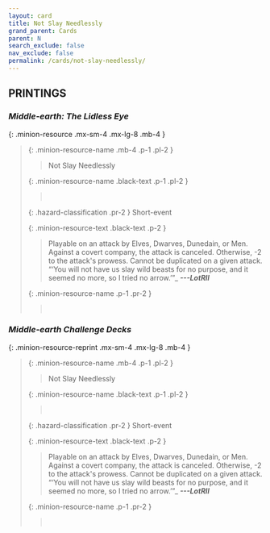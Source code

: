 ```yaml
---
layout: card
title: Not Slay Needlessly
grand_parent: Cards
parent: N
search_exclude: false
nav_exclude: false
permalink: /cards/not-slay-needlessly/
---
```


## PRINTINGS


### _Middle-earth: The Lidless Eye_

{: .minion-resource .mx-sm-4 .mx-lg-8 .mb-4 }
> {: .minion-resource-name .mb-4 .p-1 .pl-2 }
> > <div class="hazard-mp"></div>
> > <div class="card-name">Not Slay Needlessly</div>
>
> {: .minion-resource-name .black-text .p-1 .pl-2 }
> > &nbsp;
>
> {: .hazard-classification .pr-2 }
> Short-event
>
> {: .minion-resource-text .black-text .p-2 }
> > Playable on an attack by Elves, Dwarves, Dunedain, or Men. Against a covert company, the attack is canceled. Otherwise, -2 to the attack's prowess. Cannot be duplicated on a given attack.   “‘You will not have us slay wild beasts for no purpose, and it seemed no more, so I tried no arrow.’”_ ***---&NoBreak;LotRII*** 
> 
> {: .minion-resource-name .p-1 .pr-2 }
> > <div class="card-shield"></div>
> > <div class="card-corruption-white">&nbsp;</div>

### _Middle-earth Challenge Decks_

{: .minion-resource-reprint .mx-sm-4 .mx-lg-8 .mb-4 }
> {: .minion-resource-name .mb-4 .p-1 .pl-2 }
> > <div class="hazard-mp"></div>
> > <div class="card-name">Not Slay Needlessly</div>
>
> {: .minion-resource-name .black-text .p-1 .pl-2 }
> > &nbsp;
>
> {: .hazard-classification .pr-2 }
> Short-event
>
> {: .minion-resource-text .black-text .p-2 }
> > Playable on an attack by Elves, Dwarves, Dunedain, or Men. Against a covert company, the attack is canceled. Otherwise, -2 to the attack's prowess. Cannot be duplicated on a given attack.   “‘You will not have us slay wild beasts for no purpose, and it seemed no more, so I tried no arrow.’”_ ***---&NoBreak;LotRII*** 
> 
> {: .minion-resource-name .p-1 .pr-2 }
> > <div class="card-shield"></div>
> > <div class="card-corruption-white">&nbsp;</div>
